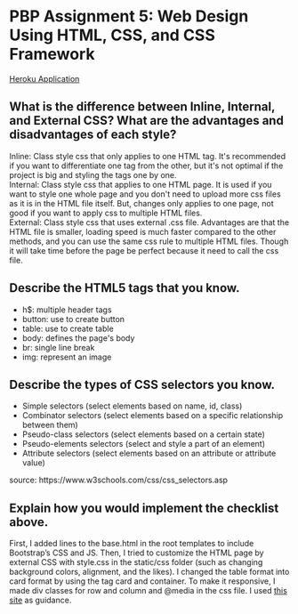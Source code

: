 # PBP Assignment 5: Web Design Using HTML, CSS, and CSS Framework

[Heroku Application](https://raaassignment2.herokuapp.com/todolist/)

## What is the difference between Inline, Internal, and External CSS? What are the advantages and disadvantages of each style?

Inline: Class style css that only applies to one HTML tag. It's recommended if you want to differentiate one tag from the other, but it's not optimal if the project is big and styling the tags one by one.
</br>
Internal: Class style css that applies to one HTML page. It is used if you want to style one whole page and you don't need to upload more css files as it is in the HTML file itself. But, changes only applies to one page, not good if you want to apply css to multiple HTML files.
</br>
External: Class style css that uses external .css file. Advantages are that the HTML file is smaller, loading speed is much faster compared to the other methods, and you can use the same css rule to multiple HTML files. Though it will take time before the page be perfect because it need to call the css file.

## Describe the HTML5 tags that you know.
<ul>
  <li>h$: multiple header tags</li>
  <li>button: use to create button</li>
  <li>table: use to create table</li>
  <li>body: defines the page's body</li>
  <li>br: single line break</li>
  <li>img: represent an image</li>
</ul>

## Describe the types of CSS selectors you know.
<ul>
  <li>Simple selectors (select elements based on name, id, class)</li>
  <li>Combinator selectors (select elements based on a specific relationship between them)</li>
  <li>Pseudo-class selectors (select elements based on a certain state)</li>
  <li>Pseudo-elements selectors (select and style a part of an element)</li>
  <li>Attribute selectors (select elements based on an attribute or attribute value)</li>
</ul>
source: https://www.w3schools.com/css/css_selectors.asp

## Explain how you would implement the checklist above.
First, I added lines to the base.html in the root templates to include Bootstrap’s CSS and JS. Then, I tried to customize the HTML page by external CSS with style.css in the static/css folder (such as changing background colors, alignment, and the likes). I changed the table format into card format by using the tag card and container. To make it responsive, I made div classes for row and column and @media in the css file. I used [this site](https://www.w3schools.com/HOWTO/howto_css_column_cards.asp) as guidance.